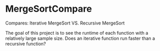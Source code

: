 # MergeSortCompare
Compares:
Iterative MergeSort VS. Recursive MergeSort

The goal of this project is to see the runtime of each function with a relatively large sample size.
Does an iterative function run faster than a recursive function?
